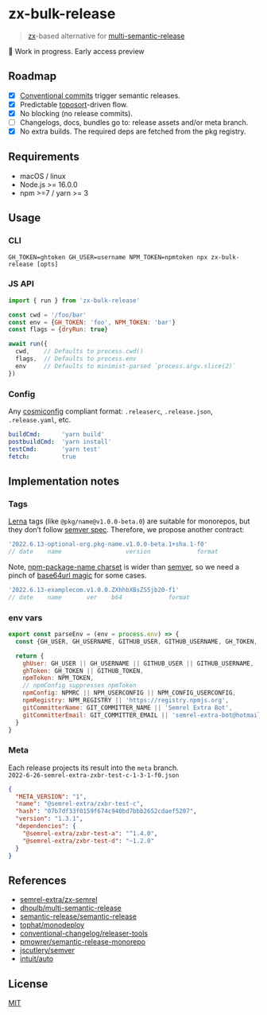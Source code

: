 # zx-bulk-release
> [zx](https://github.com/google/zx)-based alternative for [multi-semantic-release](https://github.com/dhoulb/multi-semantic-release)

🚧 Work in progress. Early access preview

## Roadmap
* [x] [Conventional commits](https://www.conventionalcommits.org/en/v1.0.0/#specification) trigger semantic releases.
* [x] Predictable [toposort](https://githib.com/semrel-extra/topo)-driven flow.
* [x] No blocking (no release commits).
* [ ] Changelogs, docs, bundles go to: release assets and/or meta branch.
* [x] No extra builds. The required deps are fetched from the pkg registry.

## Requirements
* macOS / linux
* Node.js >= 16.0.0
* npm >=7 / yarn >= 3

## Usage
### CLI
```shell
GH_TOKEN=ghtoken GH_USER=username NPM_TOKEN=npmtoken npx zx-bulk-release [opts]
```

### JS API
```js
import { run } from 'zx-bulk-release'

const cwd = '/foo/bar'
const env = {GH_TOKEN: 'foo', NPM_TOKEN: 'bar'}
const flags = {dryRun: true}

await run({
  cwd,    // Defaults to process.cwd()
  flags,  // Defaults to process.env
  env     // Defaults to minimist-parsed `process.argv.slice(2)`
})
```

### Config
Any [cosmiconfig](https://github.com/davidtheclark/cosmiconfig) compliant format: `.releaserc`, `.release.json`, `.release.yaml`, etc.
```yaml
buildCmd:      'yarn build'
postbuildCmd:  'yarn install'
testCmd:       'yarn test'
fetch:         true
```

## Implementation notes
### Tags
[Lerna](https://github.com/lerna/lerna) tags (like `@pkg/name@v1.0.0-beta.0`) are suitable for monorepos, but they don’t follow [semver spec](https://semver.org/). Therefore, we propose another contract:
```js
'2022.6.13-optional-org.pkg-name.v1.0.0-beta.1+sha.1-f0'
// date    name                  version             format
```
Note, [npm-package-name charset](https://www.npmjs.com/package/validate-npm-package-name) is wider than [semver](https://semver.org/spec/v2.0.0.html#spec-item-4), so we need a pinch of [base64url magic](https://stackoverflow.com/questions/55389211/string-based-data-encoding-base64-vs-base64url) for some cases.
```js
'2022.6.13-examplecom.v1.0.0.ZXhhbXBsZS5jb20-f1'
// date    name       ver    b64             format
```

### env vars
```js
export const parseEnv = (env = process.env) => {
  const {GH_USER, GH_USERNAME, GITHUB_USER, GITHUB_USERNAME, GH_TOKEN, GITHUB_TOKEN, NPM_TOKEN, NPM_REGISTRY, NPMRC, NPM_USERCONFIG, NPM_CONFIG_USERCONFIG, GIT_COMMITTER_NAME, GIT_COMMITTER_EMAIL} = env

  return {
    ghUser: GH_USER || GH_USERNAME || GITHUB_USER || GITHUB_USERNAME,
    ghToken: GH_TOKEN || GITHUB_TOKEN,
    npmToken: NPM_TOKEN,
    // npmConfig suppresses npmToken
    npmConfig: NPMRC || NPM_USERCONFIG || NPM_CONFIG_USERCONFIG,
    npmRegistry: NPM_REGISTRY || 'https://registry.npmjs.org',
    gitCommitterName: GIT_COMMITTER_NAME || 'Semrel Extra Bot',
    gitCommitterEmail: GIT_COMMITTER_EMAIL || 'semrel-extra-bot@hotmail.com',
  }
}
```

### Meta

Each release projects its result into the `meta` branch.  
`2022-6-26-semrel-extra-zxbr-test-c-1-3-1-f0.json`
```json
{
  "META_VERSION": "1",
  "name": "@semrel-extra/zxbr-test-c",
  "hash": "07b7df33f0159f674c940bd7bbb2652cdaef5207",
  "version": "1.3.1",
  "dependencies": {
    "@semrel-extra/zxbr-test-a": "^1.4.0",
    "@semrel-extra/zxbr-test-d": "~1.2.0"
  }
}
```

## References
* [semrel-extra/zx-semrel](https://github.com/semrel-extra/zx-semrel)
* [dhoulb/multi-semantic-release](https://github.com/dhoulb/multi-semantic-release)
* [semantic-release/semantic-release](https://github.com/semantic-release/semantic-release)
* [tophat/monodeploy](https://github.com/tophat/monodeploy)
* [conventional-changelog/releaser-tools](https://github.com/conventional-changelog/releaser-tools)
* [pmowrer/semantic-release-monorepo](https://github.com/pmowrer/semantic-release-monorepo)
* [jscutlery/semver](https://github.com/jscutlery/semver)
* [intuit/auto](https://github.com/intuit/auto)

## License 
[MIT](./LICENSE)
